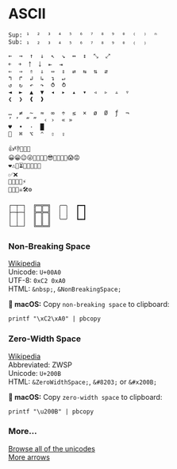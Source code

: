 # ASCII

```
Sup: ¹  ²  ³  ⁴  ⁵  ⁶  ⁷  ⁸  ⁹  ⁰  ⁽  ⁾  ⁿ
Sub: ₁  ₂  ₃  ₄  ₅  ₆  ₇  ₈  ₉  ₀  ₍  ₎

←  →  ↑  ↓  ↖  ↘  ↔  ↕  ⤡  ⤢
￩  ￫  ￪  ￬  ⇤  ⇥
⇐  ⇒  ⇑  ⇓  ⇔  ⇕  ⇄  ⇆  ⇅  ⇵
↰  ↱  ↲  ↳  ↴  ↵
↺  ↻  ↶  ↷  ⥀  ⥁
◄  ►  ▲  ▼  ◂  ▸  ▴  ▾  ◃  ▹  ▵  ▿
❮  ❯  ❰  ❱

…  ≠  ~  ≈  ∞  ÷  ≤  ×  ø  Ø  ƒ  ¬
’ ’  “ ”  ‹ ›  « »
♥  •  ·  █
  ⌘  ⌥  ⌃  ⇧  ⇪

👍👎🤙👊👋
😀😁😉😜🤔🤭🤫🙄😎🤓🥳🤩🤯😱😡
❤️⚠️🚧⏳💡💾📕📌🧨
✅❌
🚀🍺🍻🍾⚡️
🍒🧞‍🤖☠️🛠⚙️

┌─┬─┐  ╔═╦═╗  ╭─╮  ┏━┓
├─┼─┤  ╠═╬═╣  │ │  ┃ ┃
│ │ │  ║ ║ ║  ╰─╯  ┗━┛
└─┴─┘  ╚═╩═╝
```


### Non-Breaking Space

[Wikipedia](https://en.wikipedia.org/wiki/Non-breaking_space)  
Unicode: `U+00A0`  
UTF-8: `0xC2 0xA0`  
HTML: `&nbsp;`, `&NonBreakingSpace;`

** macOS:** Copy `non-breaking space` to clipboard: 

```
printf "\xC2\xA0" | pbcopy
```


### Zero-Width Space

[Wikipedia](https://en.wikipedia.org/wiki/Zero-width_space)  
Abbreviated: ZWSP  
Unicode: `U+200B`  
HTML: `&ZeroWidthSpace;`, `&#8203;` or `&#x200B;`


** macOS:** Copy `zero-width space` to clipboard:

```
printf "\u200B" | pbcopy
```


### More…

[Browse all of the unicodes](https://unicodes.jessetane.com/)  
[More arrows](https://www.alt-codes.net/arrow_alt_codes.php)
